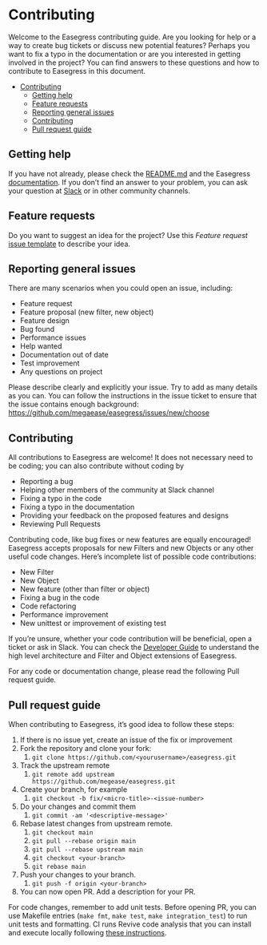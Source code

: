 
# Contributing

Welcome to the Easegress contributing guide. Are you looking for help or a way to create bug tickets or discuss new potential features? Perhaps you want to fix a typo in the documentation or are you interested in getting involved in the project? You can find answers to these questions and how to contribute to Easegress in this document.
- [Contributing](#contributing)
  - [Getting help](#getting-help)
  - [Feature requests](#feature-requests)
  - [Reporting general issues](#reporting-general-issues)
  - [Contributing](#contributing-1)
  - [Pull request guide](#pull-request-guide)
## Getting help

If you have not already, please check the [README.md](./README.md#getting-started) and the Easegress [documentation](./doc/README.md#easegress-documentation). If you don’t find an answer to your problem, you can ask your question at [Slack](./README.md#community) or in other community channels.

## Feature requests

Do you want to suggest an idea for the project? Use this *Feature request* [issue template](https://github.com/megaease/easegress/issues/new?template=feature_request.md) to describe your idea.

## Reporting general issues

There are many scenarios when you could open an issue, including:
- Feature request
- Feature proposal (new filter, new object)
- Feature design
- Bug found
- Performance issues
- Help wanted
- Documentation out of date
- Test improvement
- Any questions on project

Please describe clearly and explicitly your issue. Try to add as many details as you can. You can follow the instructions in the issue ticket to ensure that the issue contains enough background: https://github.com/megaease/easegress/issues/new/choose

## Contributing

All contributions to Easegress are welcome! It does not necessary need to be coding; you can also contribute without coding by

- Reporting a bug
- Helping other members of the community at Slack channel
- Fixing a typo in the code
- Fixing a typo in the documentation
- Providing your feedback on the proposed features and designs
- Reviewing Pull Requests

Contributing code, like bug fixes or new features are equally encouraged! Easegress accepts proposals for new Filters and new Objects or any other useful code changes. Here’s incomplete list of possible code contributions:

- New Filter
- New Object
- New feature (other than filter or object)
- Fixing a bug in the code
- Code refactoring
- Performance improvement
- New unittest or improvement of existing test


If you’re unsure, whether your code contribution will be beneficial, open a ticket or ask in Slack. You can check the [Developer Guide](./doc/developer-guide.md#developer-guide) to understand the high level architecture and Filter and Object extensions of Easegress.

For any code or documentation change, please read the following Pull request guide.

## Pull request guide

When contributing to Easegress, it’s good idea to follow these steps:

1. If there is no issue yet, create an issue of the fix or improvement
2. Fork the repository and clone your fork:
   1. `git clone https://github.com/<yourusername>/easegress.git`
3. Track the upstream remote
   1. `git remote add upstream https://github.com/megease/easegress.git`
4. Create your branch, for example
   1. `git checkout -b fix/<micro-title>-<issue-number>`
5. Do your changes and commit them
   1. `git commit -am '<descriptive-message>'`
6. Rebase latest changes from upstream remote.
   1. `git checkout main`
   2. `git pull --rebase origin main`
   3. `git pull --rebase upstream main`
   4. `git checkout <your-branch>`
   5. `git rebase main`
7. Push your changes to your branch.
   1. `git push -f origin <your-branch>`
8. You can now open PR. Add a description for your PR.
   
For code changes, remember to add unit tests. Before opening PR, you can use Makefile entries (`make fmt`, `make test`, `make integration_test`) to run unit tests and formatting. CI runs Revive code analysis that you can install and execute locally following [these instructions](https://github.com/mgechev/revive#installation).
